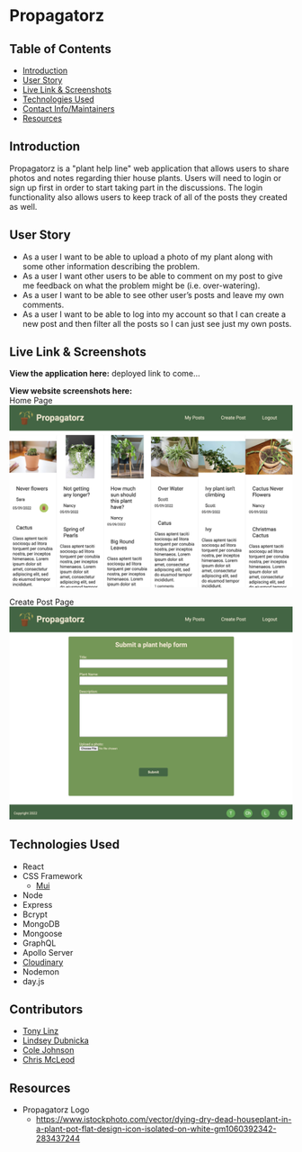 # Propagatorz

## Table of Contents
* [Introduction](#introduction)
* [User Story](#user-story)
* [Live Link & Screenshots](#live-link--screenshots)
* [Technologies Used](#technologies-used)
* [Contact Info/Maintainers](#contributors)
* [Resources](#resources)


## Introduction
Propagatorz is a "plant help line" web application that allows users to share photos and notes regarding thier house plants.
Users will need to login or sign up first in order to start taking part in the discussions.
The login functionality also allows users to keep track of all of the posts they created as well.


## User Story
* As a user I want to be able to upload a photo of my plant along with some other information describing the problem. <br/>
* As a user I want other users to be able to comment on my post to give me feedback on what the problem might be (i.e. over-watering). <br/>
* As a user I want to be able to see other user’s posts and leave my own comments. <br/>
* As a user I want to be able to log into my account so that I can create a new post and then filter all the posts so I can just see just my own posts. <br/>


## Live Link & Screenshots
**View the application here:** deployed link to come... <br/>

**View website screenshots here:** <br/>
Home Page <br/>
![Screenshot](./ImagesForReadMe/homepage.png) <br/>

Create Post Page <br/>
![Screenshot](./ImagesForReadMe/create-post.png) <br/>


## Technologies Used
* React
* CSS Framework
    * [Mui](https://mui.com/material-ui/getting-started/installation/)
* Node
* Express
* Bcrypt
* MongoDB
* Mongoose
* GraphQL
* Apollo Server
* [Cloudinary](https://cloudinary.com/)
* Nodemon
* day.js


## Contributors
* [Tony Linz](https://github.com/alinz07)
* [Lindsey Dubnicka](https://github.com/lindseymiller2567)
* [Cole Johnson](https://github.com/ColeVibes)
* [Chris McLeod](https://github.com/Chris-McLeod2)


## Resources
* Propagatorz Logo
    * https://www.istockphoto.com/vector/dying-dry-dead-houseplant-in-a-plant-pot-flat-design-icon-isolated-on-white-gm1060392342-283437244